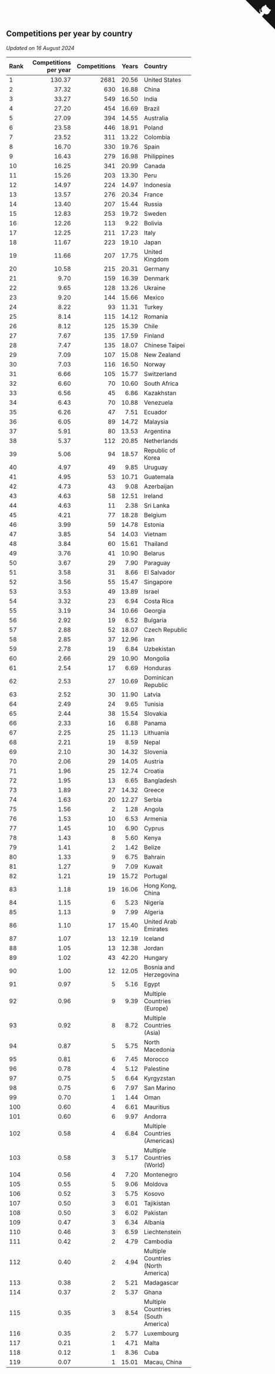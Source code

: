 ## Competitions per year by country

*Updated on 16 August 2024*

| Rank | Competitions per year | Competitions | Years | Country |
| :--- | ---: | ---: | ---: | :--- |
| 1 | 130.37 | 2681 | 20.56 | United States |
| 2 | 37.32 | 630 | 16.88 | China |
| 3 | 33.27 | 549 | 16.50 | India |
| 4 | 27.20 | 454 | 16.69 | Brazil |
| 5 | 27.09 | 394 | 14.55 | Australia |
| 6 | 23.58 | 446 | 18.91 | Poland |
| 7 | 23.52 | 311 | 13.22 | Colombia |
| 8 | 16.70 | 330 | 19.76 | Spain |
| 9 | 16.43 | 279 | 16.98 | Philippines |
| 10 | 16.25 | 341 | 20.99 | Canada |
| 11 | 15.26 | 203 | 13.30 | Peru |
| 12 | 14.97 | 224 | 14.97 | Indonesia |
| 13 | 13.57 | 276 | 20.34 | France |
| 14 | 13.40 | 207 | 15.44 | Russia |
| 15 | 12.83 | 253 | 19.72 | Sweden |
| 16 | 12.26 | 113 | 9.22 | Bolivia |
| 17 | 12.25 | 211 | 17.23 | Italy |
| 18 | 11.67 | 223 | 19.10 | Japan |
| 19 | 11.66 | 207 | 17.75 | United Kingdom |
| 20 | 10.58 | 215 | 20.31 | Germany |
| 21 | 9.70 | 159 | 16.39 | Denmark |
| 22 | 9.65 | 128 | 13.26 | Ukraine |
| 23 | 9.20 | 144 | 15.66 | Mexico |
| 24 | 8.22 | 93 | 11.31 | Turkey |
| 25 | 8.14 | 115 | 14.12 | Romania |
| 26 | 8.12 | 125 | 15.39 | Chile |
| 27 | 7.67 | 135 | 17.59 | Finland |
| 28 | 7.47 | 135 | 18.07 | Chinese Taipei |
| 29 | 7.09 | 107 | 15.08 | New Zealand |
| 30 | 7.03 | 116 | 16.50 | Norway |
| 31 | 6.66 | 105 | 15.77 | Switzerland |
| 32 | 6.60 | 70 | 10.60 | South Africa |
| 33 | 6.56 | 45 | 6.86 | Kazakhstan |
| 34 | 6.43 | 70 | 10.88 | Venezuela |
| 35 | 6.26 | 47 | 7.51 | Ecuador |
| 36 | 6.05 | 89 | 14.72 | Malaysia |
| 37 | 5.91 | 80 | 13.53 | Argentina |
| 38 | 5.37 | 112 | 20.85 | Netherlands |
| 39 | 5.06 | 94 | 18.57 | Republic of Korea |
| 40 | 4.97 | 49 | 9.85 | Uruguay |
| 41 | 4.95 | 53 | 10.71 | Guatemala |
| 42 | 4.73 | 43 | 9.08 | Azerbaijan |
| 43 | 4.63 | 58 | 12.51 | Ireland |
| 44 | 4.63 | 11 | 2.38 | Sri Lanka |
| 45 | 4.21 | 77 | 18.28 | Belgium |
| 46 | 3.99 | 59 | 14.78 | Estonia |
| 47 | 3.85 | 54 | 14.03 | Vietnam |
| 48 | 3.84 | 60 | 15.61 | Thailand |
| 49 | 3.76 | 41 | 10.90 | Belarus |
| 50 | 3.67 | 29 | 7.90 | Paraguay |
| 51 | 3.58 | 31 | 8.66 | El Salvador |
| 52 | 3.56 | 55 | 15.47 | Singapore |
| 53 | 3.53 | 49 | 13.89 | Israel |
| 54 | 3.32 | 23 | 6.94 | Costa Rica |
| 55 | 3.19 | 34 | 10.66 | Georgia |
| 56 | 2.92 | 19 | 6.52 | Bulgaria |
| 57 | 2.88 | 52 | 18.07 | Czech Republic |
| 58 | 2.85 | 37 | 12.96 | Iran |
| 59 | 2.78 | 19 | 6.84 | Uzbekistan |
| 60 | 2.66 | 29 | 10.90 | Mongolia |
| 61 | 2.54 | 17 | 6.69 | Honduras |
| 62 | 2.53 | 27 | 10.69 | Dominican Republic |
| 63 | 2.52 | 30 | 11.90 | Latvia |
| 64 | 2.49 | 24 | 9.65 | Tunisia |
| 65 | 2.44 | 38 | 15.54 | Slovakia |
| 66 | 2.33 | 16 | 6.88 | Panama |
| 67 | 2.25 | 25 | 11.13 | Lithuania |
| 68 | 2.21 | 19 | 8.59 | Nepal |
| 69 | 2.10 | 30 | 14.32 | Slovenia |
| 70 | 2.06 | 29 | 14.05 | Austria |
| 71 | 1.96 | 25 | 12.74 | Croatia |
| 72 | 1.95 | 13 | 6.65 | Bangladesh |
| 73 | 1.89 | 27 | 14.32 | Greece |
| 74 | 1.63 | 20 | 12.27 | Serbia |
| 75 | 1.56 | 2 | 1.28 | Angola |
| 76 | 1.53 | 10 | 6.53 | Armenia |
| 77 | 1.45 | 10 | 6.90 | Cyprus |
| 78 | 1.43 | 8 | 5.60 | Kenya |
| 79 | 1.41 | 2 | 1.42 | Belize |
| 80 | 1.33 | 9 | 6.75 | Bahrain |
| 81 | 1.27 | 9 | 7.09 | Kuwait |
| 82 | 1.21 | 19 | 15.72 | Portugal |
| 83 | 1.18 | 19 | 16.06 | Hong Kong, China |
| 84 | 1.15 | 6 | 5.23 | Nigeria |
| 85 | 1.13 | 9 | 7.99 | Algeria |
| 86 | 1.10 | 17 | 15.40 | United Arab Emirates |
| 87 | 1.07 | 13 | 12.19 | Iceland |
| 88 | 1.05 | 13 | 12.38 | Jordan |
| 89 | 1.02 | 43 | 42.20 | Hungary |
| 90 | 1.00 | 12 | 12.05 | Bosnia and Herzegovina |
| 91 | 0.97 | 5 | 5.16 | Egypt |
| 92 | 0.96 | 9 | 9.39 | Multiple Countries (Europe) |
| 93 | 0.92 | 8 | 8.72 | Multiple Countries (Asia) |
| 94 | 0.87 | 5 | 5.75 | North Macedonia |
| 95 | 0.81 | 6 | 7.45 | Morocco |
| 96 | 0.78 | 4 | 5.12 | Palestine |
| 97 | 0.75 | 5 | 6.64 | Kyrgyzstan |
| 98 | 0.75 | 6 | 7.97 | San Marino |
| 99 | 0.70 | 1 | 1.44 | Oman |
| 100 | 0.60 | 4 | 6.61 | Mauritius |
| 101 | 0.60 | 6 | 9.97 | Andorra |
| 102 | 0.58 | 4 | 6.84 | Multiple Countries (Americas) |
| 103 | 0.58 | 3 | 5.17 | Multiple Countries (World) |
| 104 | 0.56 | 4 | 7.20 | Montenegro |
| 105 | 0.55 | 5 | 9.06 | Moldova |
| 106 | 0.52 | 3 | 5.75 | Kosovo |
| 107 | 0.50 | 3 | 6.01 | Tajikistan |
| 108 | 0.50 | 3 | 6.02 | Pakistan |
| 109 | 0.47 | 3 | 6.34 | Albania |
| 110 | 0.46 | 3 | 6.59 | Liechtenstein |
| 111 | 0.42 | 2 | 4.79 | Cambodia |
| 112 | 0.40 | 2 | 4.94 | Multiple Countries (North America) |
| 113 | 0.38 | 2 | 5.21 | Madagascar |
| 114 | 0.37 | 2 | 5.37 | Ghana |
| 115 | 0.35 | 3 | 8.54 | Multiple Countries (South America) |
| 116 | 0.35 | 2 | 5.77 | Luxembourg |
| 117 | 0.21 | 1 | 4.71 | Malta |
| 118 | 0.12 | 1 | 8.36 | Cuba |
| 119 | 0.07 | 1 | 15.01 | Macau, China |


<a href="https://github.com/JustinTimeCuber/wca_statistics" class="github-corner" aria-label="View source on Github"><svg width="80" height="80" viewBox="0 0 250 250" style="fill:#151513; color:#fff; position: absolute; top: 0; border: 0; right: 0;" aria-hidden="true"><path d="M0,0 L115,115 L130,115 L142,142 L250,250 L250,0 Z"></path><path d="M128.3,109.0 C113.8,99.7 119.0,89.6 119.0,89.6 C122.0,82.7 120.5,78.6 120.5,78.6 C119.2,72.0 123.4,76.3 123.4,76.3 C127.3,80.9 125.5,87.3 125.5,87.3 C122.9,97.6 130.6,101.9 134.4,103.2" fill="currentColor" style="transform-origin: 130px 106px;" class="octo-arm"></path><path d="M115.0,115.0 C114.9,115.1 118.7,116.5 119.8,115.4 L133.7,101.6 C136.9,99.2 139.9,98.4 142.2,98.6 C133.8,88.0 127.5,74.4 143.8,58.0 C148.5,53.4 154.0,51.2 159.7,51.0 C160.3,49.4 163.2,43.6 171.4,40.1 C171.4,40.1 176.1,42.5 178.8,56.2 C183.1,58.6 187.2,61.8 190.9,65.4 C194.5,69.0 197.7,73.2 200.1,77.6 C213.8,80.2 216.3,84.9 216.3,84.9 C212.7,93.1 206.9,96.0 205.4,96.6 C205.1,102.4 203.0,107.8 198.3,112.5 C181.9,128.9 168.3,122.5 157.7,114.1 C157.9,116.9 156.7,120.9 152.7,124.9 L141.0,136.5 C139.8,137.7 141.6,141.9 141.8,141.8 Z" fill="currentColor" class="octo-body"></path></svg></a><style>.github-corner:hover .octo-arm{animation:octocat-wave 560ms ease-in-out}@keyframes octocat-wave{0%,100%{transform:rotate(0)}20%,60%{transform:rotate(-25deg)}40%,80%{transform:rotate(10deg)}}@media (max-width:500px){.github-corner:hover .octo-arm{animation:none}.github-corner .octo-arm{animation:octocat-wave 560ms ease-in-out}}</style>
